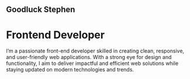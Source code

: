 ## Goodluck Stephen 
# Frontend Developer

I’m a passionate front-end developer skilled in creating clean, responsive, and user-friendly web applications. With a strong eye for design and functionality, I aim to deliver impactful and efficient web solutions while staying updated on modern technologies and trends.



